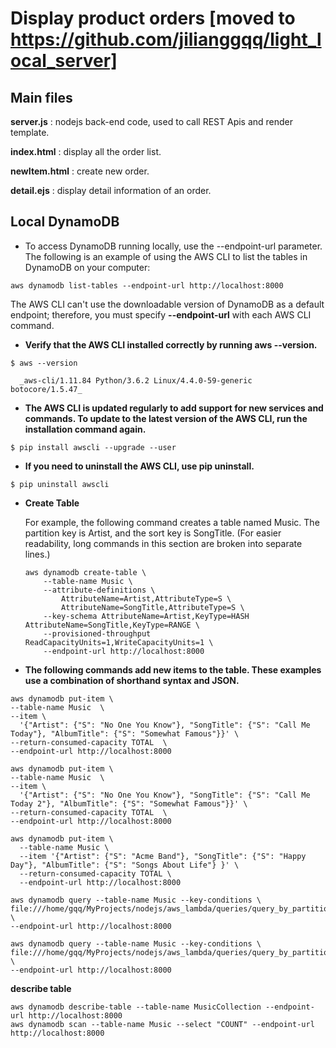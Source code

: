 # Display product orders [moved to https://github.com/jilianggqq/light_local_server]

## Main files

**server.js** : nodejs back-end code, used to call REST Apis and render template.

**index.html** : display all the order list.

**newItem.html** : create new order.

**detail.ejs** : display detail information of an order.

## Local DynamoDB

* To access DynamoDB running locally, use the --endpoint-url parameter. The following is an example of using the AWS CLI to list the tables in DynamoDB on your computer:

```
aws dynamodb list-tables --endpoint-url http://localhost:8000
```

The AWS CLI can't use the downloadable version of DynamoDB as a default endpoint; therefore, you must specify **--endpoint-url** with each AWS CLI command.

* **Verify that the AWS CLI installed correctly by running aws --version.**

```
$ aws --version

  _aws-cli/1.11.84 Python/3.6.2 Linux/4.4.0-59-generic botocore/1.5.47_
```

* **The AWS CLI is updated regularly to add support for new services and commands. To update to the latest version of the AWS CLI, run the installation command again.**

```
$ pip install awscli --upgrade --user
```

* **If you need to uninstall the AWS CLI, use pip uninstall.**

```
$ pip uninstall awscli
```

* **Create Table**

  For example, the following command creates a table named Music. The partition key is Artist, and the sort key is SongTitle. (For easier readability, long commands in this section are broken into separate lines.)

  ```
  aws dynamodb create-table \
      --table-name Music \
      --attribute-definitions \
          AttributeName=Artist,AttributeType=S \
          AttributeName=SongTitle,AttributeType=S \
      --key-schema AttributeName=Artist,KeyType=HASH AttributeName=SongTitle,KeyType=RANGE \
      --provisioned-throughput ReadCapacityUnits=1,WriteCapacityUnits=1 \
      --endpoint-url http://localhost:8000
  ```

* **The following commands add new items to the table. These examples use a combination of shorthand syntax and JSON.**

```
aws dynamodb put-item \
--table-name Music  \
--item \
  '{"Artist": {"S": "No One You Know"}, "SongTitle": {"S": "Call Me Today"}, "AlbumTitle": {"S": "Somewhat Famous"}}' \
--return-consumed-capacity TOTAL  \
--endpoint-url http://localhost:8000

aws dynamodb put-item \
--table-name Music  \
--item \
  '{"Artist": {"S": "No One You Know"}, "SongTitle": {"S": "Call Me Today 2"}, "AlbumTitle": {"S": "Somewhat Famous"}}' \
--return-consumed-capacity TOTAL  \
--endpoint-url http://localhost:8000

aws dynamodb put-item \
  --table-name Music \
  --item '{"Artist": {"S": "Acme Band"}, "SongTitle": {"S": "Happy Day"}, "AlbumTitle": {"S": "Songs About Life"} }' \
  --return-consumed-capacity TOTAL \
  --endpoint-url http://localhost:8000
```

```
aws dynamodb query --table-name Music --key-conditions \
file:///home/gqq/MyProjects/nodejs/aws_lambda/queries/query_by_partition_sort.json \
--endpoint-url http://localhost:8000

aws dynamodb query --table-name Music --key-conditions \
file:///home/gqq/MyProjects/nodejs/aws_lambda/queries/query_by_partition.json \
--endpoint-url http://localhost:8000
```

**describe table**

```
aws dynamodb describe-table --table-name MusicCollection --endpoint-url http://localhost:8000
aws dynamodb scan --table-name Music --select "COUNT" --endpoint-url http://localhost:8000
```
